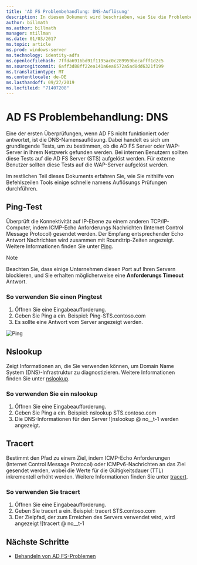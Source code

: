 ```yaml
---
title: 'AD FS Problembehandlung: DNS-Auflösung'
description: In diesem Dokument wird beschrieben, wie Sie die Problembehandlung für DNS-Aspekte AD FS
author: billmath
ms.author: billmath
manager: mtillman
ms.date: 01/03/2017
ms.topic: article
ms.prod: windows-server
ms.technology: identity-adfs
ms.openlocfilehash: 7ffda6916bd91f1195ac0c289959becafff1d2c5
ms.sourcegitcommit: 6aff3d88ff22ea141a6ea6572a5ad8dd6321f199
ms.translationtype: MT
ms.contentlocale: de-DE
ms.lasthandoff: 09/27/2019
ms.locfileid: "71407208"
---
```

# <a name="ad-fs-troubleshooting---dns"></a>AD FS Problembehandlung: DNS 
Eine der ersten Überprüfungen, wenn AD FS nicht funktioniert oder antwortet, ist die DNS-Namensauflösung.  Dabei handelt es sich um grundlegende Tests, um zu bestimmen, ob die AD FS Server oder WAP-Server in Ihrem Netzwerk gefunden werden.  Bei internen Benutzern sollten diese Tests auf die AD FS Server (STS) aufgelöst werden.    Für externe Benutzer sollten diese Tests auf die WAP-Server aufgelöst werden.

Im restlichen Teil dieses Dokuments erfahren Sie, wie Sie mithilfe von Befehlszeilen Tools einige schnelle namens Auflösungs Prüfungen durchführen.

## <a name="ping-test"></a>Ping-Test
Überprüft die Konnektivität auf IP-Ebene zu einem anderen TCP/IP-Computer, indem ICMP-Echo Anforderungs Nachrichten (Internet Control Message Protocol) gesendet werden. Der Empfang entsprechender Echo Antwort Nachrichten wird zusammen mit Roundtrip-Zeiten angezeigt.  Weitere Informationen finden Sie unter [Ping](https://technet.microsoft.com/library/ff961503.aspx).


>[!NOTE]
>Beachten Sie, dass einige Unternehmen diesen Port auf Ihren Servern blockieren, und Sie erhalten möglicherweise eine **Anforderungs Timeout** Antwort.

### <a name="to-use-a-ping-test"></a>So verwenden Sie einen Pingtest
1.  Öffnen Sie eine Eingabeaufforderung.
2. Geben Sie Ping <name of adfs server> a ein. Beispiel:  Ping-STS.contoso.com
3. Es sollte eine Antwort vom Server angezeigt werden.

![Ping](media/ad-fs-tshoot-dns/dns1.png)

## <a name="nslookup"></a>Nslookup
Zeigt Informationen an, die Sie verwenden können, um Domain Name System (DNS)-Infrastruktur zu diagnostizieren.  Weitere Informationen finden Sie unter [nslookup](https://technet.microsoft.com/library/cc725991.aspx).

### <a name="to-use-a-nslookup"></a>So verwenden Sie ein nslookup
1.  Öffnen Sie eine Eingabeaufforderung.
2. Geben Sie Ping <name of adfs server> a ein. Beispiel: nslookup STS.contoso.com
3. Die DNS-Informationen für den Server ![nslookup @ no__t-1 werden angezeigt.

## <a name="tracert"></a>Tracert
Bestimmt den Pfad zu einem Ziel, indem ICMP-Echo Anforderungen (Internet Control Message Protocol) oder ICMPv6-Nachrichten an das Ziel gesendet werden, wobei die Werte für die Gültigkeitsdauer (TTL) inkrementell erhöht werden.   Weitere Informationen finden Sie unter [tracert](https://technet.microsoft.com/library/ff961507.aspx).


### <a name="to-use-tracert"></a>So verwenden Sie tracert
1.  Öffnen Sie eine Eingabeaufforderung.
2. Geben Sie tracert <name of adfs server> a ein. Beispiel: tracert STS.contoso.com
3. Der Zielpfad, der zum Erreichen des Servers verwendet wird, wird angezeigt ![tracert @ no__t-1

## <a name="next-steps"></a>Nächste Schritte

- [Behandeln von AD FS-Problemen](ad-fs-tshoot-overview.md)